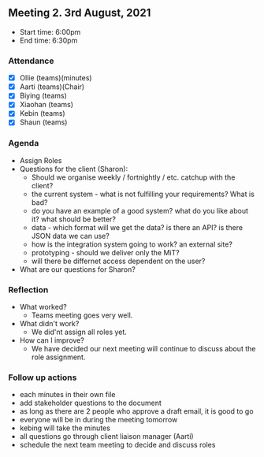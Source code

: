 ## Meeting 2. 3rd August, 2021
- Start time: 6:00pm
- End time: 6:30pm
### Attendance
- [X] Ollie (teams)(minutes)
- [X] Aarti (teams)(Chair)
- [X] Biying (teams)
- [X] Xiaohan (teams)
- [X] Kebin (teams)
- [X] Shaun (teams)

### Agenda
- Assign Roles
- Questions for the client (Sharon):
    - Should we organise weekly / fortnightly / etc. catchup with the client?
    - the current system - what is not fulfilling your requirements? What is bad?
    - do you have an example of a good system? what do you like about it? what should be better?
    - data - which format will we get the data? is there an API? is there JSON data we can use?
    - how is the integration system going to work? an external site?
    - prototyping - should we deliver only the MiT?
    - will there be differnet access dependent on the user?
- What are our questions for Sharon?

### Reflection
- What worked?
  - Teams meeting goes very well.
- What didn't work?
  - We did'nt assign all roles yet.
- How can I improve?
  - We have decided our next meeting will continue to  discuss about the role assignment.

### Follow up actions
- each minutes in their own file
- add stakeholder questions to the document
- as long as there are 2 people who approve a draft email, it is good to go
- everyone will be in during the meeting tomorrow
- kebing will take the minutes
- all questions go through client liaison manager (Aarti)
- schedule the next team meeting to decide and discuss roles